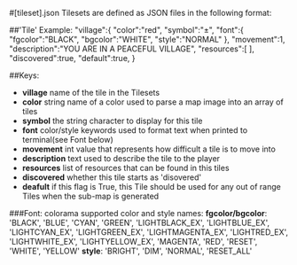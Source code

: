 #\[tileset\].json
Tilesets are defined as JSON files in the following format:

##'Tile' Example:
"village":{
	"color":"red",
	"symbol":"±",
    "font":{
        "fgcolor":"BLACK",
        "bgcolor":"WHITE",
        "style":"NORMAL"
        },
    "movement":1,
    "description":"YOU ARE IN A PEACEFUL VILLAGE",
    "resources":[ ],
    "discovered":true,
    "default":true,
    }

##Keys:
- **village**		name of the tile in the Tilesets
- **color**		    string name of a color used to parse a map image into an
                    array of tiles
- **symbol**		the string character to display for this tile
- **font**		    color/style keywords used to format text when printed to
                    terminal(see Font below)
- **movement**	    int value that represents how difficult a tile is to move
                    into
- **description**	text used to describe the tile to the player
- **resources**	    list of resources that can be found in this tiles
- **discovered**	whether this tile starts as 'disovered'
- **deafult**	    if this flag is True, this Tile should be used for any out
                    of range Tiles when the sub-map is generated

###Font:
colorama supported color and style names:
    **fgcolor/bgcolor**:
        'BLACK', 'BLUE', 'CYAN', 'GREEN', 'LIGHTBLACK_EX', 'LIGHTBLUE_EX',
        'LIGHTCYAN_EX', 'LIGHTGREEN_EX', 'LIGHTMAGENTA_EX', 'LIGHTRED_EX',
        'LIGHTWHITE_EX', 'LIGHTYELLOW_EX', 'MAGENTA', 'RED', 'RESET',
        'WHITE', 'YELLOW'
    **style**:
        'BRIGHT', 'DIM', 'NORMAL', 'RESET_ALL'